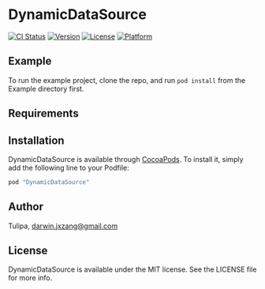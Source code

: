 # DynamicDataSource

[![CI Status](http://img.shields.io/travis/Tulipa/DynamicDataSource.svg?style=flat)](https://travis-ci.org/Tulipa/DynamicDataSource)
[![Version](https://img.shields.io/cocoapods/v/DynamicDataSource.svg?style=flat)](http://cocoapods.org/pods/DynamicDataSource)
[![License](https://img.shields.io/cocoapods/l/DynamicDataSource.svg?style=flat)](http://cocoapods.org/pods/DynamicDataSource)
[![Platform](https://img.shields.io/cocoapods/p/DynamicDataSource.svg?style=flat)](http://cocoapods.org/pods/DynamicDataSource)

## Example

To run the example project, clone the repo, and run `pod install` from the Example directory first.

## Requirements

## Installation

DynamicDataSource is available through [CocoaPods](http://cocoapods.org). To install
it, simply add the following line to your Podfile:

```ruby
pod "DynamicDataSource"
```

## Author

Tulipa, darwin.jxzang@gmail.com

## License

DynamicDataSource is available under the MIT license. See the LICENSE file for more info.
